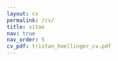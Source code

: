 ```yaml
---
layout: cv
permalink: /cv/
title: vitae
nav: true
nav_order: 5
cv_pdf: tristan_hoellinger_cv.pdf
---
```

